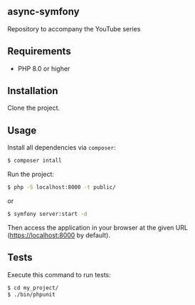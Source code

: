 async-symfony
-------------

Repository to accompany the YouTube series

Requirements
------------

* PHP 8.0 or higher

Installation
------------
Clone the project.

Usage
-----
Install all dependencies via `composer`:

```bash
$ composer intall
```
Run the project:

```bash
$ php -S localhost:8000 -t public/
```
or

```bash
$ symfony server:start -d
```

Then access the application in your browser at the given URL (<https://localhost:8000> by default).

Tests
-----
Execute this command to run tests:

```bash
$ cd my_project/
$ ./bin/phpunit
```
